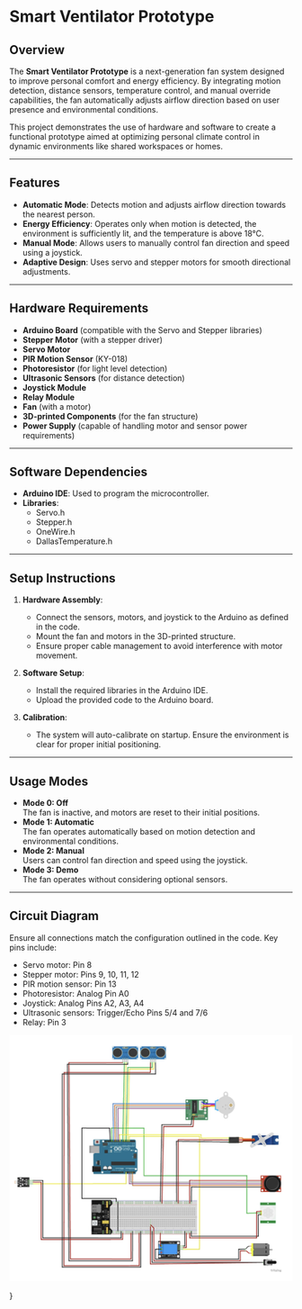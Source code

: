 # Smart Ventilator Prototype

## Overview
The **Smart Ventilator Prototype** is a next-generation fan system designed to improve personal comfort and energy efficiency. By integrating motion detection, distance sensors, temperature control, and manual override capabilities, the fan automatically adjusts airflow direction based on user presence and environmental conditions. 

This project demonstrates the use of hardware and software to create a functional prototype aimed at optimizing personal climate control in dynamic environments like shared workspaces or homes.

---

## Features
- **Automatic Mode**: Detects motion and adjusts airflow direction towards the nearest person.
- **Energy Efficiency**: Operates only when motion is detected, the environment is sufficiently lit, and the temperature is above 18°C.
- **Manual Mode**: Allows users to manually control fan direction and speed using a joystick.
- **Adaptive Design**: Uses servo and stepper motors for smooth directional adjustments.

---

## Hardware Requirements
- **Arduino Board** (compatible with the Servo and Stepper libraries)
- **Stepper Motor** (with a stepper driver)
- **Servo Motor**
- **PIR Motion Sensor** (KY-018)
- **Photoresistor** (for light level detection)
- **Ultrasonic Sensors** (for distance detection)
- **Joystick Module**
- **Relay Module**
- **Fan** (with a motor)
- **3D-printed Components** (for the fan structure)
- **Power Supply** (capable of handling motor and sensor power requirements)

---

## Software Dependencies
- **Arduino IDE**: Used to program the microcontroller.
- **Libraries**:
  - Servo.h
  - Stepper.h
  - OneWire.h
  - DallasTemperature.h

---

## Setup Instructions
1. **Hardware Assembly**:
   - Connect the sensors, motors, and joystick to the Arduino as defined in the code.
   - Mount the fan and motors in the 3D-printed structure.
   - Ensure proper cable management to avoid interference with motor movement.

2. **Software Setup**:
   - Install the required libraries in the Arduino IDE.
   - Upload the provided code to the Arduino board.

3. **Calibration**:
   - The system will auto-calibrate on startup. Ensure the environment is clear for proper initial positioning.

---

## Usage Modes
- **Mode 0: Off**  
  The fan is inactive, and motors are reset to their initial positions.
- **Mode 1: Automatic**  
  The fan operates automatically based on motion detection and environmental conditions.
- **Mode 2: Manual**  
  Users can control fan direction and speed using the joystick.
- **Mode 3: Demo**  
  The fan operates without considering optional sensors.

---

## Circuit Diagram
Ensure all connections match the configuration outlined in the code. Key pins include:
- Servo motor: Pin 8
- Stepper motor: Pins 9, 10, 11, 12
- PIR motion sensor: Pin 13
- Photoresistor: Analog Pin A0
- Joystick: Analog Pins A2, A3, A4
- Ultrasonic sensors: Trigger/Echo Pins 5/4 and 7/6
- Relay: Pin 3

![Smart Ventilator Prototype](arduino.png)

}
